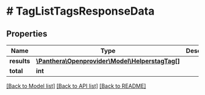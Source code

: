 # # TagListTagsResponseData

## Properties

Name | Type | Description | Notes
------------ | ------------- | ------------- | -------------
**results** | [**\Panthera\Openprovider\Model\HelperstagTag[]**](HelperstagTag.md) |  | [optional]
**total** | **int** |  | [optional]

[[Back to Model list]](../../README.md#models) [[Back to API list]](../../README.md#endpoints) [[Back to README]](../../README.md)
